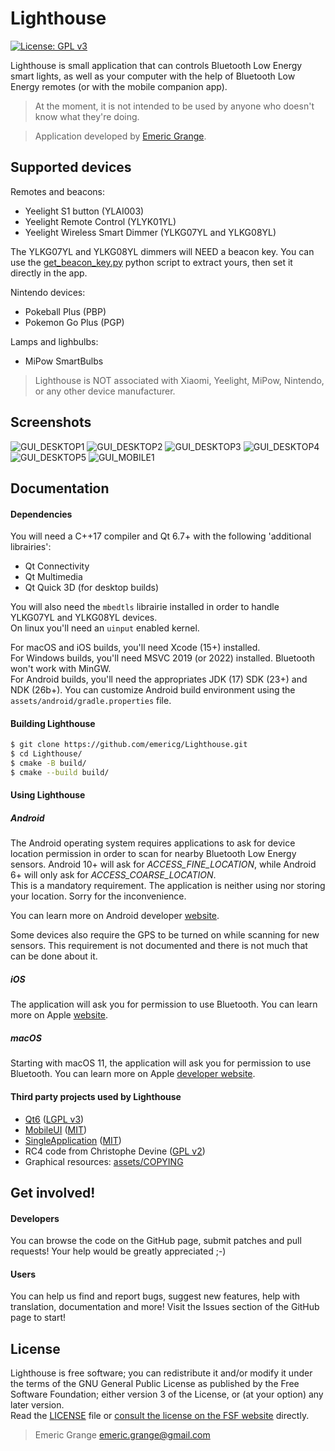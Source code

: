 # Lighthouse

[![License: GPL v3](https://img.shields.io/badge/license-GPL%20v3-brightgreen.svg?style=flat-square)](http://www.gnu.org/licenses/gpl-3.0)

Lighthouse is small application that can controls Bluetooth Low Energy smart lights, as well as your computer with the help of Bluetooth Low Energy remotes (or with the mobile companion app).  

> At the moment, it is not intended to be used by anyone who doesn't know what they're doing.  

> Application developed by [Emeric Grange](https://emeric.io/).  


## Supported devices

Remotes and beacons:
* Yeelight S1 button (YLAI003)
* Yeelight Remote Control (YLYK01YL)
* Yeelight Wireless Smart Dimmer (YLKG07YL and YLKG08YL)

The YLKG07YL and YLKG08YL dimmers will NEED a beacon key. You can use the [get_beacon_key.py](https://github.com/custom-components/ble_monitor/blob/master/custom_components/ble_monitor/ble_parser/get_beacon_key.py) python script to extract yours, then set it directly in the app.

Nintendo devices:
* Pokeball Plus (PBP)
* Pokemon Go Plus (PGP)

Lamps and lighbulbs:
* MiPow SmartBulbs

> Lighthouse is NOT associated with Xiaomi, Yeelight, MiPow, Nintendo, or any other device manufacturer.


## Screenshots

![GUI_DESKTOP1](https://i.imgur.com/AApGIrE.png)
![GUI_DESKTOP2](https://i.imgur.com/laODc61.png)
![GUI_DESKTOP3](https://i.imgur.com/MLIASy5.png)
![GUI_DESKTOP4](https://i.imgur.com/y77zhNY.png)
![GUI_DESKTOP5](https://i.imgur.com/u6XLtwO.png)
![GUI_MOBILE1](https://i.imgur.com/WBTuixL.png)


## Documentation

#### Dependencies

You will need a C++17 compiler and Qt 6.7+ with the following 'additional librairies':  
- Qt Connectivity
- Qt Multimedia
- Qt Quick 3D (for desktop builds)

You will also need the `mbedtls` librairie installed in order to handle YLKG07YL and YLKG08YL devices.  
On linux you'll need an `uinput` enabled kernel.  

For macOS and iOS builds, you'll need Xcode (15+) installed.  
For Windows builds, you'll need MSVC 2019 (or 2022) installed. Bluetooth won't work with MinGW.  
For Android builds, you'll need the appropriates JDK (17) SDK (23+) and NDK (26b+). You can customize Android build environment using the `assets/android/gradle.properties` file.  

#### Building Lighthouse

```bash
$ git clone https://github.com/emericg/Lighthouse.git
$ cd Lighthouse/
$ cmake -B build/
$ cmake --build build/
```

#### Using Lighthouse

##### Android

The Android operating system requires applications to ask for device location permission in order to scan for nearby Bluetooth Low Energy sensors. Android 10+ will ask for _ACCESS_FINE_LOCATION_, while Android 6+ will only ask for _ACCESS_COARSE_LOCATION_.  
This is a mandatory requirement. The application is neither using nor storing your location. Sorry for the inconvenience.  

You can learn more on Android developer [website](https://developer.android.com/guide/topics/connectivity/bluetooth/permissions#declare-android11-or-lower).  

Some devices also require the GPS to be turned on while scanning for new sensors. This requirement is not documented and there is not much that can be done about it.  

##### iOS

The application will ask you for permission to use Bluetooth. You can learn more on Apple [website](https://support.apple.com/HT210578).

##### macOS

Starting with macOS 11, the application will ask you for permission to use Bluetooth. You can learn more on Apple [developer website](https://developer.apple.com/documentation/bundleresources/information_property_list/nsbluetoothalwaysusagedescription).

#### Third party projects used by Lighthouse

* [Qt6](https://www.qt.io) ([LGPL v3](https://www.gnu.org/licenses/lgpl-3.0.txt))
* [MobileUI](src/thirdparty/MobileUI/README.md) ([MIT](https://opensource.org/licenses/MIT))
* [SingleApplication](https://github.com/itay-grudev/SingleApplication) ([MIT](https://opensource.org/licenses/MIT))
* RC4 code from Christophe Devine ([GPL v2](https://www.gnu.org/licenses/old-licenses/gpl-2.0.txt))
* Graphical resources: [assets/COPYING](assets/COPYING)


## Get involved!

#### Developers

You can browse the code on the GitHub page, submit patches and pull requests! Your help would be greatly appreciated ;-)

#### Users

You can help us find and report bugs, suggest new features, help with translation, documentation and more! Visit the Issues section of the GitHub page to start!


## License

Lighthouse is free software; you can redistribute it and/or modify it under the terms of the GNU General Public License as published by the Free Software Foundation; either version 3 of the License, or (at your option) any later version.  
Read the [LICENSE](LICENSE.md) file or [consult the license on the FSF website](https://www.gnu.org/licenses/gpl-3.0.txt) directly.

> Emeric Grange <emeric.grange@gmail.com>
